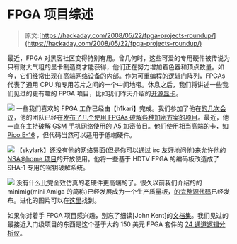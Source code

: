 # FPGA 项目综述

> 原文:[https://hackaday.com/2008/05/22/fpga-projects-roundup/](https://hackaday.com/2008/05/22/fpga-projects-roundup/)

最近，FPGA 对黑客社区变得特别有用。曾几何时，这些可爱的专用硬件被传说为只有财大气粗的显卡制造商才能获得，他们正在努力增加着色器和顶点数量。如今，它们经常出现在高端网络设备的内部。作为可重编程的逻辑门阵列，FPGAs 代表了通用 CPU 和专用芯片之间的一个中间地带。休息之后，我们将讲述一些我们见过的更有趣的 FPGA 项目，比如我们昨天介绍的[开源显卡](http://www.hackaday.com/2008/05/21/open-graphics-card-available-for-preorder/)。

![](../Images/66e2ee1849dc17c7da7ed57789a08e52.png)
一些我们喜欢的 FPGA 工作已经由【h1kari】完成。我们参加了他在[的几次会议](http://www.hackaday.com/2008/02/15/shmoocon-2008-intercepting-gsm-traffic/)，他的团队已经在[发布了几个使用 FPGAs 破解各种加密方案的项目](http://openciphers.sourceforge.net/oc/)。最近，他一直在主持[破解 GSM 手机网络使用的 A5 加密](http://www.hackaday.com/2008/02/15/shmoocon-2008-intercepting-gsm-traffic/)节目。他们使用相当高端的卡，如 [Pico E-16](http://www.picocomputing.com/products/cards/e16.php) ，但代码当然可以适用于低端硬件。

![](../Images/95d53516827d2758f13f55faaba2d02a.png)
【skylark】还没有他的网络界面(但是你可以通过 irc 友好地问他)来允许他的 [NSA@home 项目](http://www.hackaday.com/2007/08/31/nsa-home-diy-shared-fpga-cracker/)的开放使用。他将一些基于 HDTV FPGA 的编码板改造成了 SHA-1 专用的密钥破解系统。

![](../Images/45a373e7e654e59de429380b9afb5848.png)
没有什么比完全效仿真的老硬件更高端的了。很久以前我们介绍的的 minimig(mini Amiga 的简称)已经发展成为一个生产质量板，[的完整源代码](http://www.amiga.org/modules/news/article.php?storyid=7386)已经发布。进化的图片可以在[这里](http://www.amiga.org/modules/myalbum/viewcat.php?uid=12811)找到。

如果你对着手 FPGA 项目感兴趣，别忘了细读[John Kent]的[文档集](http://members.optushome.com.au/jekent/FPGA.htm)。我们见过的最接近入门级项目的东西是这个基于大约 150 美元 FPGA 套件的 [24 通道逻辑分析仪](http://www.hackaday.com/2007/09/27/usb-2-0-fpga-based-24-channel-logic-analyzer/)。